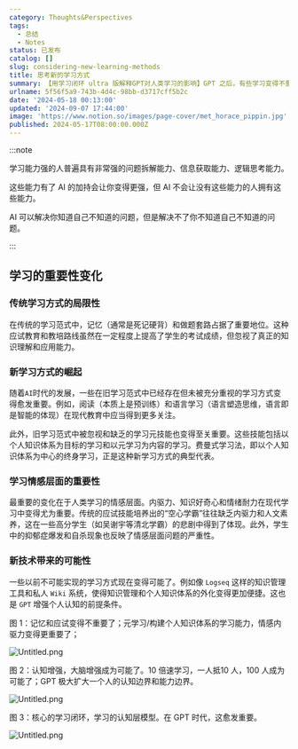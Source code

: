 ```yaml
---
category: Thoughts&Perspectives
tags:
  - 总结
  - Notes
status: 已发布
catalog: []
slug: considering-new-learning-methods
title: 思考新的学习方式
summary: 【用学习闭环 ultra 版解释GPT对人类学习的影响】GPT 之后，有些学习变得不重要了，有些学习变得更重要了，有些学习从不可能变成可能了。
urlname: 5f56f5a9-743b-4d4c-98bb-d3717cff5b2c
date: '2024-05-18 00:13:00'
updated: '2024-09-07 17:44:00'
image: 'https://www.notion.so/images/page-cover/met_horace_pippin.jpg'
published: 2024-05-17T08:00:00.000Z
---
```


:::note


学习能力强的人普遍具有非常强的问题拆解能力、信息获取能力、逻辑思考能力。


这些能力有了 AI 的加持会让你变得更强，但 AI 不会让没有这些能力的人拥有这些能力。


AI 可以解决你知道自己不知道的问题，但是解决不了你不知道自己不知道的问题。


:::


## 学习的重要性变化


### 传统学习方式的局限性


在传统的学习范式中，记忆（通常是死记硬背）和做题套路占据了重要地位。这种应试教育和教培路线虽然在一定程度上提高了学生的考试成绩，但忽视了真正的知识理解和应用能力。


### 新学习方式的崛起


随着`AI`时代的发展，一些在旧学习范式中已经存在但未被充分重视的学习方式变得愈发重要。例如，阅读（本质上是预训练）和语言学习（语言塑造思维，语言即是智能的体现）在现代教育中应当得到更多关注。


此外，旧学习范式中被忽视和缺乏的学习元技能也变得至关重要。这些技能包括以个人知识体系为目标的学习和以元学习为内容的学习。费曼式学习法，即以个人知识体系为中心的终身学习，正是这种新学习方式的典型代表。


### 学习情感层面的重要性


最重要的变化在于人类学习的情感层面。内驱力、知识好奇心和情绪耐力在现代学习中变得尤为重要。传统的应试技能培养出的“空心学霸”往往缺乏内驱力和人文素养，这在一些高分学生（如吴谢宇等清北学霸）的悲剧中得到了体现。此外，学生中的抑郁症爆发和自杀现象也反映了情感层面问题的严重性。


### 新技术带来的可能性


一些以前不可能实现的学习方式现在变得可能了。例如像 `Logseq` 这样的知识管理工具和私人 `Wiki` 系统，使得知识管理和个人知识体系的外化变得更加便捷。这也是 `GPT` 增强个人认知的前提条件。


图 1：记忆和应试变得不重要了；元学习/构建个人知识体系的学习能力，情感内驱力变得更重要了；


![Untitled.png](https://prod-files-secure.s3.us-west-2.amazonaws.com/5d24fe63-e567-4804-86f9-9fdc62e13082/a8319b77-00b3-43d9-9f99-e58187f20cfe/Untitled.png?X-Amz-Algorithm=AWS4-HMAC-SHA256&X-Amz-Content-Sha256=UNSIGNED-PAYLOAD&X-Amz-Credential=ASIAZI2LB46654GNMHYT%2F20250206%2Fus-west-2%2Fs3%2Faws4_request&X-Amz-Date=20250206T053835Z&X-Amz-Expires=3600&X-Amz-Security-Token=IQoJb3JpZ2luX2VjED0aCXVzLXdlc3QtMiJGMEQCIFW7LxIba%2FWe%2FPDdSMFPvvGZvtFWMy0H4PITVx9cF%2BNNAiBTT3%2FMY0QUlQSwXRCb87EvBniSNGxy66OPFmaG58PBaCr%2FAwhWEAAaDDYzNzQyMzE4MzgwNSIM5EnALSip1dp1A5lNKtwDYYMxlkfpYdcyNYksh%2BODcSukA7tzLSEsYR9plBofHrMhkMgeJ2X0ff39jN40ibE2SHmdro9CA4z1a%2Brvf0yREDBq899KOw2pEru7ePqFZDjZFp9xJ92EZVxSUphJsoRu63NVpTWLlUZSb3Ad3f48PEPJhxCMXOmqL4cm8Dp3%2FF0EHOTMN2%2FEV7Qz1fZDdtrffMXZHdF3mGFL%2FyTssZskuvDJzFtLHb9BCCQER%2BrJpKS5M5YSW2F0ov1AZGMyY%2Bj18PiZKn83%2Be%2FxNspQpGicvz2uBkAK0CTCJjH4pA%2Bzxe6GSJme%2Fy5SYqJCjtXFnuv3q47PppJipaqoCQ3rVYWerxZWn5P8adO3rUAd54cQb5AORZSWHGlgGrOYP8iFBOgwg4uI2VISKRFAawF2xJsaPzwYazqzw9ot7dMgjAeSU7QSL4N6O2L5R3Z29T1wmG3IXEZEbthViSnUitWumW0d4hS%2FET6wA%2BBCUD9YLNh%2Bpfba3mur5QNz7bTC5b%2B7%2FDSW%2BB99u%2FQu4j4lIUhnqEgTJn7y62ldyy238U%2FBiqjTiJBL8IKNMmzOAVfJNvWIl7Ze2ZTvc4UkyTNXZRh9QT0oBcgFOqj%2F0dG9cLU7h8VBQhH6BGlGVwmXV9LLYxQwx%2FyQvQY6pgFv05TwsIwcS5pzChaDaTYgr1lhjmUcNyYmHznPjpp7dGwf738WRY3gcMj%2FaCY577tvlDCSPN6HhstxLJeU2ixgFMga9WjueCwXedvWkweqpEns89RuJu1Mb3KStYZnN6S9IqOE90pMhtXIRgsaCpUCenoRBsZzacgpkDoqKJqAiCp%2BEbXzS%2BNGEbNuogNEK7Ge5%2FuiHBxvurEDC425XWi1PQKqAVFp&X-Amz-Signature=aba34c5a322b9f3fd3e55ae74a06eabe8ada04bae94a363ffaf82da71665f6c1&X-Amz-SignedHeaders=host&x-id=GetObject)


图 2：认知增强，大脑增强成为可能了。10 倍速学习，一人抵10 人，100 人成为可能了；GPT 极大扩大一个人的认知边界和能力边界。


![Untitled.png](https://prod-files-secure.s3.us-west-2.amazonaws.com/5d24fe63-e567-4804-86f9-9fdc62e13082/e195b372-4d2b-479c-9e75-1be4e2c1412e/Untitled.png?X-Amz-Algorithm=AWS4-HMAC-SHA256&X-Amz-Content-Sha256=UNSIGNED-PAYLOAD&X-Amz-Credential=ASIAZI2LB46654GNMHYT%2F20250206%2Fus-west-2%2Fs3%2Faws4_request&X-Amz-Date=20250206T053835Z&X-Amz-Expires=3600&X-Amz-Security-Token=IQoJb3JpZ2luX2VjED0aCXVzLXdlc3QtMiJGMEQCIFW7LxIba%2FWe%2FPDdSMFPvvGZvtFWMy0H4PITVx9cF%2BNNAiBTT3%2FMY0QUlQSwXRCb87EvBniSNGxy66OPFmaG58PBaCr%2FAwhWEAAaDDYzNzQyMzE4MzgwNSIM5EnALSip1dp1A5lNKtwDYYMxlkfpYdcyNYksh%2BODcSukA7tzLSEsYR9plBofHrMhkMgeJ2X0ff39jN40ibE2SHmdro9CA4z1a%2Brvf0yREDBq899KOw2pEru7ePqFZDjZFp9xJ92EZVxSUphJsoRu63NVpTWLlUZSb3Ad3f48PEPJhxCMXOmqL4cm8Dp3%2FF0EHOTMN2%2FEV7Qz1fZDdtrffMXZHdF3mGFL%2FyTssZskuvDJzFtLHb9BCCQER%2BrJpKS5M5YSW2F0ov1AZGMyY%2Bj18PiZKn83%2Be%2FxNspQpGicvz2uBkAK0CTCJjH4pA%2Bzxe6GSJme%2Fy5SYqJCjtXFnuv3q47PppJipaqoCQ3rVYWerxZWn5P8adO3rUAd54cQb5AORZSWHGlgGrOYP8iFBOgwg4uI2VISKRFAawF2xJsaPzwYazqzw9ot7dMgjAeSU7QSL4N6O2L5R3Z29T1wmG3IXEZEbthViSnUitWumW0d4hS%2FET6wA%2BBCUD9YLNh%2Bpfba3mur5QNz7bTC5b%2B7%2FDSW%2BB99u%2FQu4j4lIUhnqEgTJn7y62ldyy238U%2FBiqjTiJBL8IKNMmzOAVfJNvWIl7Ze2ZTvc4UkyTNXZRh9QT0oBcgFOqj%2F0dG9cLU7h8VBQhH6BGlGVwmXV9LLYxQwx%2FyQvQY6pgFv05TwsIwcS5pzChaDaTYgr1lhjmUcNyYmHznPjpp7dGwf738WRY3gcMj%2FaCY577tvlDCSPN6HhstxLJeU2ixgFMga9WjueCwXedvWkweqpEns89RuJu1Mb3KStYZnN6S9IqOE90pMhtXIRgsaCpUCenoRBsZzacgpkDoqKJqAiCp%2BEbXzS%2BNGEbNuogNEK7Ge5%2FuiHBxvurEDC425XWi1PQKqAVFp&X-Amz-Signature=5481c90b91af7a327be7723d55d0c41a0daca9566f206b2ad2fad87d8596e497&X-Amz-SignedHeaders=host&x-id=GetObject)


图 3：核心的学习闭环，学习的认知层模型。在 GPT 时代，这愈发重要。


![Untitled.png](https://prod-files-secure.s3.us-west-2.amazonaws.com/5d24fe63-e567-4804-86f9-9fdc62e13082/57f2a38d-97b9-407e-baa1-8fecb8348e87/Untitled.png?X-Amz-Algorithm=AWS4-HMAC-SHA256&X-Amz-Content-Sha256=UNSIGNED-PAYLOAD&X-Amz-Credential=ASIAZI2LB46654GNMHYT%2F20250206%2Fus-west-2%2Fs3%2Faws4_request&X-Amz-Date=20250206T053835Z&X-Amz-Expires=3600&X-Amz-Security-Token=IQoJb3JpZ2luX2VjED0aCXVzLXdlc3QtMiJGMEQCIFW7LxIba%2FWe%2FPDdSMFPvvGZvtFWMy0H4PITVx9cF%2BNNAiBTT3%2FMY0QUlQSwXRCb87EvBniSNGxy66OPFmaG58PBaCr%2FAwhWEAAaDDYzNzQyMzE4MzgwNSIM5EnALSip1dp1A5lNKtwDYYMxlkfpYdcyNYksh%2BODcSukA7tzLSEsYR9plBofHrMhkMgeJ2X0ff39jN40ibE2SHmdro9CA4z1a%2Brvf0yREDBq899KOw2pEru7ePqFZDjZFp9xJ92EZVxSUphJsoRu63NVpTWLlUZSb3Ad3f48PEPJhxCMXOmqL4cm8Dp3%2FF0EHOTMN2%2FEV7Qz1fZDdtrffMXZHdF3mGFL%2FyTssZskuvDJzFtLHb9BCCQER%2BrJpKS5M5YSW2F0ov1AZGMyY%2Bj18PiZKn83%2Be%2FxNspQpGicvz2uBkAK0CTCJjH4pA%2Bzxe6GSJme%2Fy5SYqJCjtXFnuv3q47PppJipaqoCQ3rVYWerxZWn5P8adO3rUAd54cQb5AORZSWHGlgGrOYP8iFBOgwg4uI2VISKRFAawF2xJsaPzwYazqzw9ot7dMgjAeSU7QSL4N6O2L5R3Z29T1wmG3IXEZEbthViSnUitWumW0d4hS%2FET6wA%2BBCUD9YLNh%2Bpfba3mur5QNz7bTC5b%2B7%2FDSW%2BB99u%2FQu4j4lIUhnqEgTJn7y62ldyy238U%2FBiqjTiJBL8IKNMmzOAVfJNvWIl7Ze2ZTvc4UkyTNXZRh9QT0oBcgFOqj%2F0dG9cLU7h8VBQhH6BGlGVwmXV9LLYxQwx%2FyQvQY6pgFv05TwsIwcS5pzChaDaTYgr1lhjmUcNyYmHznPjpp7dGwf738WRY3gcMj%2FaCY577tvlDCSPN6HhstxLJeU2ixgFMga9WjueCwXedvWkweqpEns89RuJu1Mb3KStYZnN6S9IqOE90pMhtXIRgsaCpUCenoRBsZzacgpkDoqKJqAiCp%2BEbXzS%2BNGEbNuogNEK7Ge5%2FuiHBxvurEDC425XWi1PQKqAVFp&X-Amz-Signature=72efb8d9ddbdcd7a622eeb85b1b5bbfc7c3f61ee3f3817c132bd4b2b80cbd127&X-Amz-SignedHeaders=host&x-id=GetObject)

